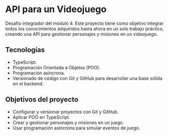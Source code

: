 # API para un Videojuego
Desafío integrador del módulo 4. Este proyecto tiene como objetivo integrar
todos los conocimientos adquiridos hasta ahora en un solo trabajo práctico, creando una API para
gestionar personajes y misiones en un videojuego.

## Tecnologías
- TypeScript.
- Programación Orientada a Objetos (POO).
- Programación asíncrona.
- Versionado de código con Git y GitHub para desarrollar
una base sólida en el backend.

## Objetivos del proyecto
- Configurar y versionar proyectos con Git y GitHub.
- Aplicar POO en TypeScript.
- Crear y gestionar personajes y misiones en un juego.
- Usar programación asíncrona para simular eventos de juego. 